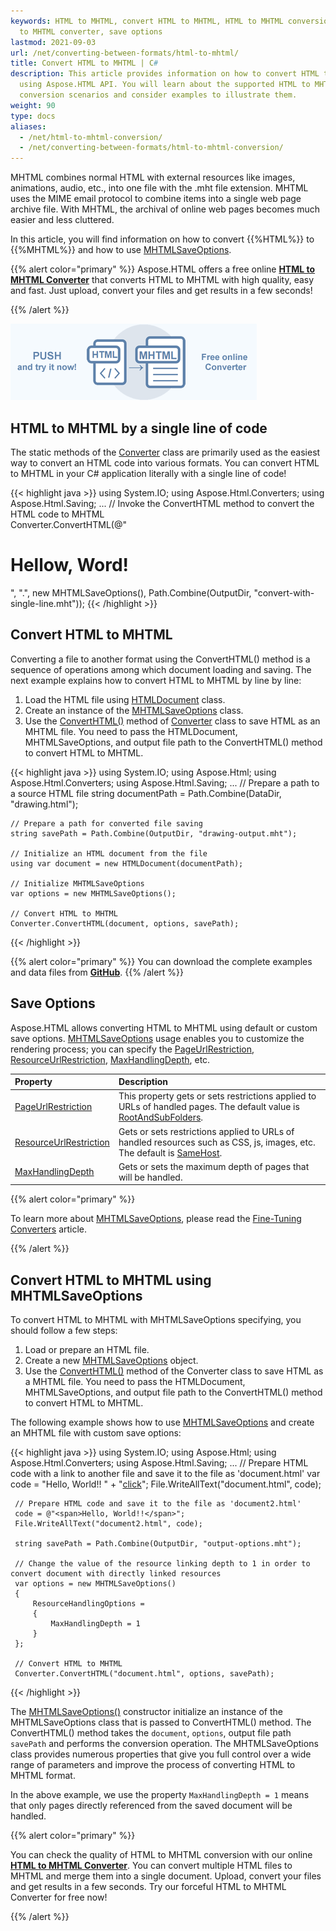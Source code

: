 ```yaml
---
keywords: HTML to MHTML, convert HTML to MHTML, HTML to MHTML conversion, HTML
  to MHTML converter, save options
lastmod: 2021-09-03
url: /net/converting-between-formats/html-to-mhtml/
title: Convert HTML to MHTML | C#
description: This article provides information on how to convert HTML to MHTML
  using Aspose.HTML API. You will learn about the supported HTML to MHTML
  conversion scenarios and consider examples to illustrate them.
weight: 90
type: docs
aliases:
  - /net/html-to-mhtml-conversion/
  - /net/converting-between-formats/html-to-mhtml-conversion/
---
```


<link href="./../../style.css" rel="stylesheet" type="text/css" />

MHTML combines normal HTML with external resources like images, animations, audio, etc., into one file with the .mht file extension.  MHTML uses the MIME email protocol to combine items into a single web page archive file. With MHTML, the archival of online web pages becomes much easier and less cluttered.

In this article, you will find information on how to convert  {{%HTML%}} to {{%MHTML%}} and how to use [MHTMLSaveOptions](https://apireference.aspose.com/net/html/aspose.html.saving/mhtmlsaveoptions).

{{% alert color="primary" %}}
Aspose.HTML offers a free online <a href="https://products.aspose.app/html/en/conversion/html-to-mhtml" target="_blank">**HTML to MHTML Converter**</a> that converts HTML to MHTML with high quality, easy and fast. Just upload, convert your files and get results in a few seconds!

{{% /alert %}}

<a href="https://products.aspose.app/html/en/conversion/html-to-mhtml" target="_blank">![Text "Banner HTML to MHTML Converter"](html-to-mhtml.png#center)</a>

## **HTML to MHTML by a single line of code**

The static methods of the [Converter](https://apireference.aspose.com/net/html/aspose.html.converters/converter) class are primarily used as the easiest way to convert an HTML code into various formats. You can convert HTML to MHTML in your C# application literally with a single line of code!

{{< highlight java >}}
using System.IO;
using Aspose.Html.Converters;
using Aspose.Html.Saving;
...
    // Invoke the ConvertHTML method to convert the HTML code to MHTML           
    Converter.ConvertHTML(@"<h1>Hellow, Word!</h1>", ".", new MHTMLSaveOptions(), Path.Combine(OutputDir, "convert-with-single-line.mht"));
{{< /highlight >}}

## **Convert HTML to MHTML**

Converting a file to another format using the ConvertHTML() method is a sequence of operations among which document loading and saving. The next example explains how to convert HTML to MHTML by line by line:

1. Load the HTML file using [HTMLDocument](https://apireference.aspose.com/net/html/aspose.html/htmldocument) class.
1. Create an instance of the [MHTMLSaveOptions](https://apireference.aspose.com/net/html/aspose.html.saving/mhtmlsaveoptions) class.
1. Use the [ConvertHTML()](https://apireference.aspose.com/net/html/aspose.html.converters.converter/converthtml/methods/5) method of [Converter](https://apireference.aspose.com/net/html/aspose.html.converters/converter) class to save HTML as an MHTML file. You need to pass the HTMLDocument, MHTMLSaveOptions, and output file path to the ConvertHTML() method to convert HTML to MHTML.

{{< highlight java >}}
using System.IO;
using Aspose.Html;
using Aspose.Html.Converters;
using Aspose.Html.Saving;
...
    // Prepare a path to a source HTML file
    string documentPath = Path.Combine(DataDir, "drawing.html");

    // Prepare a path for converted file saving 
    string savePath = Path.Combine(OutputDir, "drawing-output.mht");
    
    // Initialize an HTML document from the file
    using var document = new HTMLDocument(documentPath);
    
    // Initialize MHTMLSaveOptions 
    var options = new MHTMLSaveOptions();
    
    // Convert HTML to MHTML
    Converter.ConvertHTML(document, options, savePath);
{{< /highlight >}}

{{% alert color="primary" %}} 
You can download the complete examples and data files from [**GitHub**](https://github.com/aspose-html/Aspose.HTML-Documentation/tree/main/content/tests-net).
{{% /alert %}}


## **Save Options**

Aspose.HTML allows converting HTML to MHTML using default or custom save options. [MHTMLSaveOptions](https://apireference.aspose.com/net/html/aspose.html.saving/mhtmlsaveoptions) usage enables you to customize the rendering process; you can specify the [PageUrlRestriction](https://apireference.aspose.com/html/net/aspose.html.saving/resourcehandlingoptions/properties/pageurlrestriction), [ResourceUrlRestriction](https://apireference.aspose.com/html/net/aspose.html.saving/resourcehandlingoptions/properties/resourceurlrestriction), [MaxHandlingDepth](https://apireference.aspose.com/net/html/aspose.html.saving/resourcehandlingoptions/properties/maxhandlingdepth), etc. 

| Property                                                     | Description                                                  |
| :----------------------------------------------------------- | :----------------------------------------------------------- |
| [PageUrlRestriction](https://apireference.aspose.com/html/net/aspose.html.saving/resourcehandlingoptions/properties/pageurlrestriction) | This property gets or sets restrictions applied to URLs of handled pages. The default value is [RootAndSubFolders](https://apireference.aspose.com/html/net/aspose.html.saving/urlrestriction). |
| [ResourceUrlRestriction](https://apireference.aspose.com/html/net/aspose.html.saving/resourcehandlingoptions/properties/resourceurlrestriction) | Gets or sets restrictions applied to URLs of handled resources such as CSS, js, images, etc. The default is [SameHost](https://apireference.aspose.com/html/net/aspose.html.saving/urlrestriction). |
| [MaxHandlingDepth](https://apireference.aspose.com/net/html/aspose.html.saving/resourcehandlingoptions/properties/maxhandlingdepth) | Gets or sets the maximum depth of pages that will be handled. |

{{% alert color="primary" %}} 

To learn more about [MHTMLSaveOptions](https://apireference.aspose.com/net/html/aspose.html.saving/mhtmlsaveoptions), please read the [Fine-Tuning Converters](/html/net/converting-between-formats/fine-tuning-converters/) article.

{{% /alert %}}

## **Convert HTML to MHTML using MHTMLSaveOptions**

To convert HTML to MHTML with MHTMLSaveOptions specifying, you should follow a few steps: 

1. Load or prepare an HTML file. 
1. Create a new [MHTMLSaveOptions](https://apireference.aspose.com/net/html/aspose.html.saving/xpssaveoptions) object.
1. Use the [ConvertHTML()](https://apireference.aspose.com/net/html/aspose.html.converters.converter/converthtml/methods/5) method of the  Converter class to save HTML as a MHTML file. You need to pass the HTMLDocument, MHTMLSaveOptions, and output file path to the ConvertHTML() method to convert HTML to MHTML.

The following example shows how to use [MHTMLSaveOptions](https://apireference.aspose.com/net/html/aspose.html.saving/mhtmlsaveoptions) and create an MHTML file with custom save options:

{{< highlight java >}}
using System.IO;
using Aspose.Html;
using Aspose.Html.Converters;
using Aspose.Html.Saving;
...
     // Prepare HTML code with a link to another file and save it to the file as 'document.html'
     var code = "<span>Hello, World!!</span> " +
                "<a href='document2.html'>click</a>";
     File.WriteAllText("document.html", code);

     // Prepare HTML code and save it to the file as 'document2.html'
     code = @"<span>Hello, World!!</span>";
     File.WriteAllText("document2.html", code);
     
     string savePath = Path.Combine(OutputDir, "output-options.mht");
    
     // Change the value of the resource linking depth to 1 in order to convert document with directly linked resources
     var options = new MHTMLSaveOptions()
     {
         ResourceHandlingOptions =
         {
             MaxHandlingDepth = 1
         }
     };
    
     // Convert HTML to MHTML
     Converter.ConvertHTML("document.html", options, savePath);
{{< /highlight >}}

The [MHTMLSaveOptions()](https://apireference.aspose.com/html/net/aspose.html.saving/mhtmlsaveoptions/constructors/main) constructor initialize an instance of the MHTMLSaveOptions class that is passed to ConvertHTML() method. The ConvertHTML() method takes the `document`, `options`,  output file path `savePath` and performs the conversion operation. The MHTMLSaveOptions class provides numerous properties that give you full control over a wide range of parameters and improve the process of converting HTML to MHTML format. 

In the above example, we use the property `MaxHandlingDepth = 1` means that only pages directly referenced from the saved document will be handled.

{{% alert color="primary" %}} 

You can check the quality of HTML to MHTML conversion with our online [**HTML to MHTML Converter**](https://products.aspose.app/html/en/conversion/html-to-mhtmls). You can convert multiple HTML files to MHTML and merge them into a single document. Upload, convert your files and get results in a few seconds. Try our forceful HTML to MHTML Converter for free now!

{{% /alert %}}



